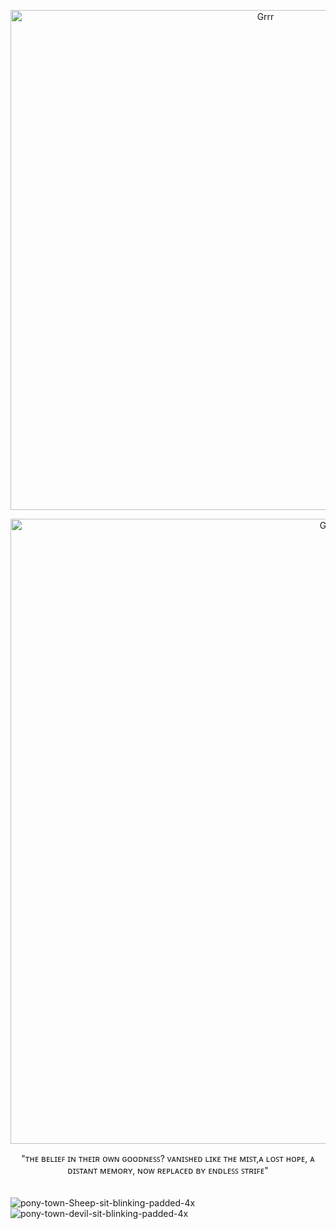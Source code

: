 <p align="center">
<img width="800" src="https://watermelon.crd.co/assets/images/gallery16/130c413e.gif?v=6332de85" alt="Grrr">
</p>


<p align="center">
<img width="1000" src="https://i.pinimg.com/736x/5a/14/4a/5a144acf4f3ea4aeeb4cf3992e5737f4.jpg" alt="Grrr">
</p>

<p align="center">
"ᴛʜᴇ ʙᴇʟɪᴇꜰ ɪɴ ᴛʜᴇɪʀ ᴏᴡɴ ɢᴏᴏᴅɴᴇꜱꜱ? ᴠᴀɴɪꜱʜᴇᴅ ʟɪᴋᴇ ᴛʜᴇ ᴍɪꜱᴛ,ᴀ ʟᴏꜱᴛ ʜᴏᴘᴇ, ᴀ ᴅɪꜱᴛᴀɴᴛ ᴍᴇᴍᴏʀʏ, ɴᴏᴡ ʀᴇᴘʟᴀᴄᴇᴅ ʙʏ ᴇɴᴅʟᴇꜱꜱ ꜱᴛʀɪꜰᴇ"
</p>

ㅤㅤㅤㅤㅤㅤㅤㅤㅤㅤㅤㅤㅤㅤㅤㅤㅤㅤㅤㅤㅤ![pony-town-Sheep-sit-blinking-padded-4x](https://github.com/user-attachments/assets/ac8afeea-410d-4e83-ab8c-3b996a340d6b)![pony-town-devil-sit-blinking-padded-4x](https://github.com/user-attachments/assets/fccdbff9-3b55-47c4-a626-533e9df98863)

